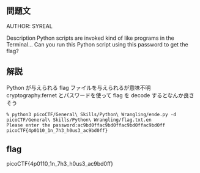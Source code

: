 ## 問題文

AUTHOR: SYREAL

Description
Python scripts are invoked kind of like programs in the Terminal... Can you run this Python script using this password to get the flag?

## 解説

Python が与えられる
flag ファイルを与えられるが意味不明
cryptography.fernet とパスワードを使って flag を decode するとなんか良さそう

```
% python3 picoCTF/General\ Skills/Python\ Wrangling/ende.py -d picoCTF/General\ Skills/Python\ Wrangling/flag.txt.en
Please enter the password:ac9bd0ffac9bd0ffac9bd0ffac9bd0ff
picoCTF{4p0110_1n_7h3_h0us3_ac9bd0ff}
```

## flag

picoCTF{4p0110_1n_7h3_h0us3_ac9bd0ff}
